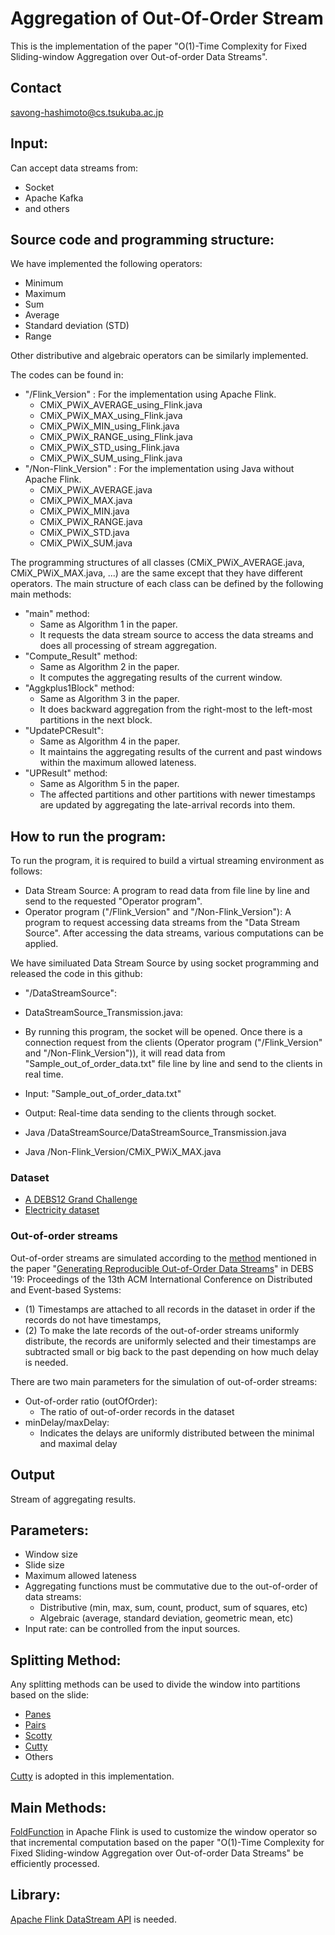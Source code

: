 # Aggregation of Out-Of-Order Stream
This is the implementation of the paper "O(1)-Time Complexity for Fixed Sliding-window Aggregation over Out-of-order Data Streams".

## Contact
savong-hashimoto@cs.tsukuba.ac.jp

## Input:
Can accept data streams from:
* Socket
* Apache Kafka
* and others

## Source code and programming structure:
We have implemented the following operators:
* Minimum
* Maximum
* Sum
* Average
* Standard deviation (STD)
* Range

Other distributive and algebraic operators can be similarly implemented.

The codes can be found in:
* "/Flink_Version" : For the implementation using Apache Flink.
  * CMiX_PWiX_AVERAGE_using_Flink.java
  * CMiX_PWiX_MAX_using_Flink.java
  * CMiX_PWiX_MIN_using_Flink.java
  * CMiX_PWiX_RANGE_using_Flink.java
  * CMiX_PWiX_STD_using_Flink.java
  * CMiX_PWiX_SUM_using_Flink.java
* "/Non-Flink_Version" : For the implementation using Java without Apache Flink.
  * CMiX_PWiX_AVERAGE.java
  * CMiX_PWiX_MAX.java
  * CMiX_PWiX_MIN.java
  * CMiX_PWiX_RANGE.java
  * CMiX_PWiX_STD.java
  * CMiX_PWiX_SUM.java

The programming structures of all classes (CMiX_PWiX_AVERAGE.java, CMiX_PWiX_MAX.java, ...) are the same except that they have different operators. The main structure of each class can be defined by the following main methods:
* "main" method:
  * Same as Algorithm 1 in the paper.
  * It requests the data stream source to access the data streams and does all processing of stream aggregation.
* "Compute_Result" method:
  * Same as Algorithm 2 in the paper.
  * It computes the aggregating results of the current window.
* "Aggkplus1Block" method:
  * Same as Algorithm 3 in the paper.
  * It does backward aggregation from the right-most to the left-most partitions in the next block.
* "UpdatePCResult":
  * Same as Algorithm 4 in the paper.
  * It maintains the aggregating results of the current and past windows within the maximum allowed lateness.
* "UPResult" method:
  * Same as Algorithm 5 in the paper.
  * The affected partitions and other partitions with newer timestamps are updated by aggregating the late-arrival records into them.
 

## How to run the program: 
To run the program, it is required to build a virtual streaming environment as follows:
* Data Stream Source: A program to read data from file line by line and send to the requested "Operator program".
* Operator program ("/Flink_Version" and "/Non-Flink_Version"): A program to request accessing data streams from the "Data Stream Source". After accessing the data streams, various computations can be applied.

We have similuated Data Stream Source by using socket programming and released the code in this github:
* "/DataStreamSource":
 * DataStreamSource_Transmission.java: 
  * By running this program, the socket will be opened. Once there is a connection request from the clients (Operator program ("/Flink_Version" and "/Non-Flink_Version")), it will read data from "Sample_out_of_order_data.txt" file line by line and send to the clients in real time.
   * Input: "Sample_out_of_order_data.txt"
   * Output: Real-time data sending to the clients through socket.

     
* Java  /DataStreamSource/DataStreamSource_Transmission.java
* Java  /Non-Flink_Version/CMiX_PWiX_MAX.java
  
  
### Dataset
* [A DEBS12 Grand Challenge](https://debs.org/grand-challenges/2012/)
* [Electricity dataset](https://paperswithcode.com/dataset/electricity)

### Out-of-order streams
Out-of-order streams are simulated according to the [method](https://github.com/TU-Berlin-DIMA/out-of-order-datagenerator) mentioned in the paper "[Generating Reproducible Out-of-Order Data Streams](https://dl.acm.org/doi/10.1145/3328905.3332511)" in DEBS '19: Proceedings of the 13th ACM International Conference on Distributed and Event-based Systems:  

* (1) Timestamps are attached to all records in the dataset in order if the records do not have timestamps,
* (2) To make the late records of the out-of-order streams uniformly distribute, the records are uniformly selected and their timestamps are subtracted small or big back to the past depending on how much delay is needed.

There are two main parameters for the simulation of out-of-order streams:
* Out-of-order ratio (outOfOrder):
  * The ratio of out-of-order records in the dataset
* minDelay/maxDelay:
  * Indicates the delays are uniformly distributed between the minimal and maximal delay

## Output
Stream of aggregating results.

## Parameters:
* Window size
* Slide size
* Maximum allowed lateness
* Aggregating functions must be commutative due to the out-of-order of data streams:
  * Distributive (min, max, sum, count, product, sum of squares, etc)
  * Algebraic (average, standard deviation, geometric mean, etc)
* Input rate: can be controlled from the input sources.

## Splitting Method:
Any splitting methods can be used to divide the window into partitions based on the slide:
* [Panes](https://dl.acm.org/doi/10.1145/1058150.1058158)
* [Pairs](https://dl.acm.org/doi/10.1145/1142473.1142543)
* [Scotty](https://dl.acm.org/doi/10.1145/3433675)
* [Cutty](https://dl.acm.org/doi/abs/10.1145/2983323.2983807)
* Others

[Cutty](https://dl.acm.org/doi/abs/10.1145/2983323.2983807) is adopted in this implementation.

## Main Methods:
[FoldFunction](https://nightlies.apache.org/flink/flink-docs-release-1.7/api/java/org/apache/flink/api/common/functions/FoldFunction.html) in Apache Flink is used to customize the window operator so that incremental computation based on the paper "O(1)-Time Complexity for Fixed Sliding-window Aggregation over Out-of-order Data Streams" be efficiently processed. 

## Library:
[Apache Flink DataStream API](https://flink.apache.org/) is needed.
